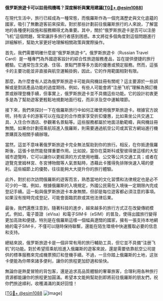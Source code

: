 **俄罗斯旅遊卡可以註冊飛機嗎？深度解析與實用建議[[TG💪+ @esim1088](https://t.me/s/esim1088)]**

在現代生活中，旅行已經成為一種常態，而俄羅斯作為一個充滿歷史與文化底蘊的國家，吸引了無數遊客前來探索。對於那些計劃前往俄羅斯旅行的人來說，了解當地的各種便利設施和服務顯得尤為重要。其中，關於“俄罗斯旅遊卡是否可以注册飞机”這個問題，常常讓許多旅行者感到困惑。本文將從多個角度對這個問題進行詳細解析，幫助大家更好地理解相關政策與實際操作。

首先，我們需要明確什麼是“俄罗斯旅遊卡”。俄罗斯旅遊卡（Russian Travel Card）是一種專門為外國遊客設計的綜合性旅遊服務產品，旨在提供便捷的旅行體驗。它通常包含交通、住宿、景點門票等多方面的優惠或預定服務。然而，這張卡的主要功能並非直接與航空運輸掛鉤，因此，它的作用範圍相對有限。

那麼，為什麼會有人認為俄罗斯旅遊卡可能與飛機註冊有關呢？這主要源於一些誤解或是對該產品功能的過度期待。例如，有些人可能會將“注册飞机”理解為預訂機票或辦理登機手續，但事實上，俄罗斯旅遊卡並不具備這些功能。它的設計初衷更多是為了幫助遊客更輕鬆地規劃地面行程，而非涉及空中運輸環節。

接下來，我們來探討一下在俄羅斯旅行中如何正確使用俄罗斯旅遊卡。根據官方說明，持有该卡的游客可以在指定的合作商家享受折扣優惠，比如乘坐公共交通工具、入住合作酒店、參觀著名景點等。這些服務都屬於地面活動範疇，與飛機註冊無關。如果你計劃搭乘航班進入俄羅斯，則需要通過航空公司或其官方網站進行機票購買及相關手續辦理。

當然，這並不意味著俄罗斯旅遊卡完全無法幫助到你的旅行。相反，在你抵達俄羅斯後，這張卡依然能發揮重要作用。比如說，當你在莫斯科或聖彼得堡這樣的大型城市遊覽時，它可以讓你以更經濟的方式使用地鐵、公交等公共交通工具；或者在遊覽克里姆林宮、冬宮博物館等人氣景點時，憑藉此卡獲得免排隊快速入場的便利。這些細節上的優勢，往往能夠大大提升你的旅行體驗。

此外，對於初次訪問俄羅斯的遊客而言，熟悉當地的文化習慣和法律規定也是必不可少的一環。例如，根據俄羅斯的入境規定，外國公民需在入境後一定期限內完成登記手續。這一點與俄罗斯旅遊卡本身無關，但卻是每位遊客都必須注意的事項。如果沒有按時完成登記，可能會面臨罰款或其他法律后果。

最後，我們還應注意到，隨著科技的進步，越來越多的旅行方式正在改變傳統模式。例如，電子簽證（eVisa）和電子SIM卡（eSIM）的普及，使得出國旅行變得更加高效和便捷。特別是在俄羅斯這樣一個幅員遼闊的國家，擁有一張支持本地網絡的電子SIM卡，不僅可以隨時保持聯繫，還能在陌生環境中快速獲取必要的信息和支持。

總結來說，俄罗斯旅遊卡是一個非常有用的旅行輔助工具，但它並不具備“注册飞机”的功能。對於希望搭乘航班進入俄羅斯的遊客來說，還是需要依靠航空公司提供的標準服務來完成機票預訂和登機手續。不過，一旦你踏上俄羅斯的土地，这张卡便能為你帶來諸多便利，讓你的旅程更加舒適和愉快。

無論你是熱愛冒險的背包客，還是追求高品質體驗的奢華旅客，合理利用各种旅行資源都能讓你的旅程更加圓滿。希望本文能夠幫助到即將前往俄羅斯的朋友們，祝你們旅途順利，收穫滿滿的美好回憶！

[[TG💪+ @esim1088](https://t.me/s/esim1088) ![Image](https://i.postimg.cc/4NQfJmqS/Snipaste-2025-05-13-00-14-12.png)]